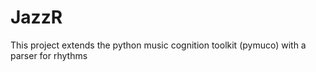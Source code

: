 # JazzR

This project extends the python music cognition toolkit (pymuco) with a parser for rhythms
